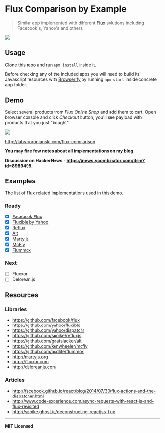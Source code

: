 # Flux Comparison by Example

> Similar app implemented with different [Flux](https://facebook.github.io/flux/) solutions including Facebook's, Yahoo's and others.

<!-- ### [Read more](http://pixelhunter.me/) -->

[![](https://farm9.staticflickr.com/8643/16226391077_424b0a87dd.jpg)](http://pixelhunter.me/post/110248593059/flux-solutions-compared-by-example)

## Usage

Clone this repo and run `npm install` inside it.

Before checking any of the included apps you will need to build its' Javascript resources with [Browserify](http://browserify.org/) by running `npm start` inside concrete app folder.

## Demo

Select several products from _Flux Online Shop_ and add them to cart. Open browser console and click _Checkout_ button, you'll see payload with products that you just "bought".

[![](https://dl.dropboxusercontent.com/u/100463011/flux-shop-demo2.gif)](http://labs.voronianski.com/flux-comparison)

http://labs.voronianski.com/flux-comparison

**You may fine few notes about all implementations on my [blog](http://pixelhunter.me/post/110248593059/flux-solutions-compared-by-example).**

**Discussion on HackerNews - https://news.ycombinator.com/item?id=8989495.**

## Examples

The list of Flux related implementations used in this demo.

### Ready

* [x] [Facebook Flux](https://github.com/voronianski/flux-samples/tree/master/facebook-flux)
* [x] [Fluxible by Yahoo](https://github.com/voronianski/flux-samples/tree/master/yahoo-fluxible)
* [x] [Reflux](https://github.com/voronianski/flux-samples/tree/master/reflux)
* [x] [Alt](https://github.com/voronianski/flux-samples/tree/master/alt)
* [x] [Marty.js](https://github.com/voronianski/flux-samples/tree/master/marty)
* [x] [McFly](https://github.com/voronianski/flux-samples/tree/master/mcfly)
* [x] [Flummox](https://github.com/voronianski/flux-samples/tree/master/flummox)

### Next

* [ ] Fluxxor
* [ ] Delorean.js

## Resources

### Libraries

- https://github.com/facebook/flux
- https://github.com/yahoo/fluxible
- https://github.com/yahoo/dispatchr
- https://github.com/spoike/refluxjs
- https://github.com/goatslacker/alt
- https://github.com/kenwheeler/mcfly
- https://github.com/acdlite/flummox
- http://martyjs.org
- http://fluxxor.com
- http://deloreanjs.com

### Articles

- http://facebook.github.io/react/blog/2014/07/30/flux-actions-and-the-dispatcher.html
- http://www.code-experience.com/async-requests-with-react-js-and-flux-revisited
- http://spoike.ghost.io/deconstructing-reactjss-flux

---

**MIT Licensed**
